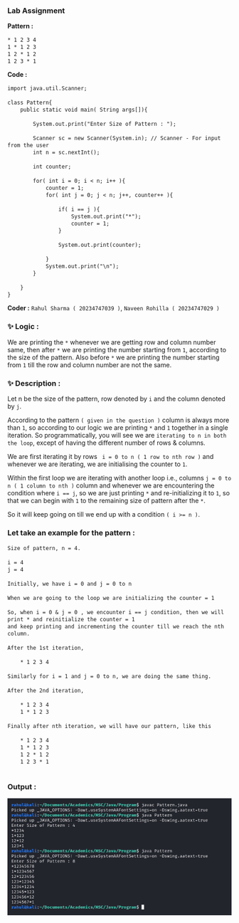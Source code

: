 ### Lab Assignment

**Pattern :**

```
* 1 2 3 4
1 * 1 2 3
1 2 * 1 2
1 2 3 * 1
```
**Code :**
```
import java.util.Scanner;

class Pattern{
    public static void main( String args[]){

        System.out.print("Enter Size of Pattern : ");

        Scanner sc = new Scanner(System.in); // Scanner - For input from the user
        int n = sc.nextInt(); 

        int counter;

        for( int i = 0; i < n; i++ ){
            counter = 1;
            for( int j = 0; j < n; j++, counter++ ){
                
                if( i == j ){     
                    System.out.print("*");
                    counter = 1;
                }

                System.out.print(counter);
                
            }
            System.out.print("\n");
        }
        
    }
}
```

**Coder :** ` Rahul Sharma ( 20234747039 ) `, ` Naveen Rohilla ( 20234747029 ) `

### ✨ Logic :

We are printing the ` * ` whenever we are getting row and column number same, then after ` * ` we are printing the number starting from ` 1 `, according to the size of the pattern. Also before ` * ` we are printing the number starting from ` 1 ` till the row and column number are not the same.

### ✨ Description :

Let n be the size of the pattern, row denoted by ` i ` and the column denoted by ` j `.

According to the pattern `( given in the question )` column is always more than ` 1 `, so according to our logic we are printing ` * ` and ` 1 ` together in a single iteration. So programmatically, you will see we are `iterating to n in both the loop`, except of having the different number of rows & columns.

We are first iterating it by rows ` i = 0 to n ( 1 row to nth row )` and whenever we are iterating, we are initialising the counter to ` 1 `.

Within the first loop we are iterating with another loop i.e., columns ` j = 0 to n ( 1 column to nth ) ` column and whenever we are encountering the condition where ` i == j `, so we are just printing ` * ` and re-initializing it to ` 1 `, so that we can begin with ` 1 ` to the remaining size of pattern after the ` * `.

So it will keep going on till we end up with a condition ` ( i >= n ) `.

### Let take an example for the pattern :

```
Size of pattern, n = 4.

i = 4
j = 4

Initially, we have i = 0 and j = 0 to n

When we are going to the loop we are initializing the counter = 1

So, when i = 0 & j = 0 , we encounter i == j condition, then we will print * and reinitialize the counter = 1
and keep printing and incrementing the counter till we reach the nth column.

After the 1st iteration,

    * 1 2 3 4

Similarly for i = 1 and j = 0 to n, we are doing the same thing.

After the 2nd iteration,

    * 1 2 3 4
    1 * 1 2 3

Finally after nth iteration, we will have our pattern, like this

    * 1 2 3 4
    1 * 1 2 3
    1 2 * 1 2
    1 2 3 * 1
    
```

### Output  :

![Screenshot of Output](output.png)

